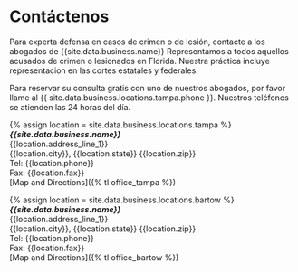 # Contáctenos

Para experta defensa en casos de crimen o de lesión, contacte a los abogados de {{site.data.business.name}}
Representamos a todos aquellos acusados de crimen o lesionados en Florida.
Nuestra práctica incluye representacion en las cortes estatales y federales.

Para reservar su consulta gratis con uno de nuestros abogados, por favor llame al {{ site.data.business.locations.tampa.phone }}.
Nuestros teléfonos se atienden las 24 horas del día.

{% assign location = site.data.business.locations.tampa %}  
***{{site.data.business.name}}***  
{{location.address_line_1}}  
{{location.city}}, {{location.state}} {{location.zip}}  
Tel: {{location.phone}}  
Fax: {{location.fax}}  
[Map and Directions]({% tl office_tampa %})

{% assign location = site.data.business.locations.bartow %}
***{{site.data.business.name}}***  
{{location.address_line_1}}  
{{location.city}}, {{location.state}} {{location.zip}}  
Tel: {{location.phone}}  
Fax: {{location.fax}}  
[Map and Directions]({% tl office_bartow %})
